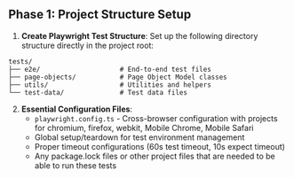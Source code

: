 ## Phase 1: Project Structure Setup

1. **Create Playwright Test Structure**: Set up the following directory structure directly in the project root:

```console
tests/
├── e2e/                    # End-to-end test files
├── page-objects/           # Page Object Model classes
├── utils/                  # Utilities and helpers
└── test-data/              # Test data files
```

2. **Essential Configuration Files**:
   - `playwright.config.ts` - Cross-browser configuration with projects for chromium, firefox, webkit, Mobile Chrome, Mobile Safari
   - Global setup/teardown for test environment management
   - Proper timeout configurations (60s test timeout, 10s expect timeout)
   - Any package.lock files or other project files that are needed to be able to run these tests